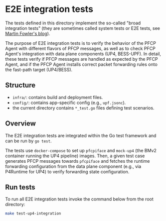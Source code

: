 <!--
SPDX-License-Identifier: Apache-2.0
Copyright 2022 Open Networking Foundation
-->
# E2E integration tests

The tests defined in this directory implement the so-called "broad integration tests"
(they are sometimes called system tests or E2E tests, see [Martin Fowler's blog](https://martinfowler.com/bliki/IntegrationTest.html)).

The purpose of E2E integration tests is to verify the behavior of the PFCP Agent with different flavors of PFCP messages,
as well as to check PFCP Agent's integration with data plane components (UP4, BESS-UPF). In detail, these tests verify if
PFCP messages are handled as expected by the PFCP Agent, and if the PFCP Agent installs correct packet forwarding rules onto the fast-path target (UP4/BESS).

## Structure

- `infra/`: contains build and deployment files.
- `config/`: contains app-specific config (e.g., `upf.jsonc`).
- the current directory contains `*_test.go` files defining test scenarios.

## Overview

The E2E integration tests are integrated within the Go test framework and can be run by `go test`.

The tests use `docker-compose` to set up `pfcpiface` and `mock-up4` (the BMv2 container running the UP4 pipeline) images.
Then, a given test case generates PFCP messages towards `pfcpiface` and fetches the runtime forwarding configuration from the
data plane component (e.g., via P4Runtime for UP4) to verify forwarding state configuration.

## Run tests

To run all E2E integration tests invoke the command below from the root directory:

```bash
make test-up4-integration
```